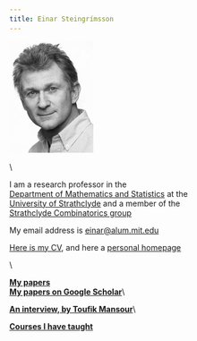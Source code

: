```yaml
---
title: Einar Steingrímsson
---
```


![](einar-large.jpg)

\

I am a research professor in the\
[Department of Mathematics and
Statistics](https://www.strath.ac.uk/science/mathematicsstatistics/) at
the\
[University of Strathclyde](http://www.strath.ac.uk/) and a member of
the\
[Strathclyde Combinatorics
group](http://combinatorics.cis.strath.ac.uk/)

My email address is <einar@alum.mit.edu>

[Here is my CV](cv.html), and here a [personal homepage](personal.html)

\

[**My
papers**](http://personal.strath.ac.uk/einar.steingrimsson/papers.html)\
[**My papers on Google
Scholar**](http://scholar.google.is/citations?user=njZmYpYAAAAJ&hl=en)\

[**An interview, by Toufik
Mansour**](http://ecajournal.haifa.ac.il/Volume2023/ECA2023_S3I2.pdf)\

[**Courses I have
taught**](http://personal.strath.ac.uk/einar.steingrimsson/teaching.html)
